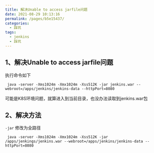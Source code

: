 ```yaml
---
title: 解决Unable to access jarfile问题
date: 2021-08-29 10:13:16
permalink: /pages/b5e15437/
categories:
  - 踩坑
tags:
  - jenkins
  - 踩坑
---
```



## 1、解决Unable to access jarfile问题

执行命令如下

```
 java -server -Xms1024m -Xmx1024m -Xss512K -jar jenkins.war --webroot=/apps/jenkins/jenkins-data --httpPort=8080
```

可能是K8S环境问题，就算进入到当前目录，也没办法读取到jenkins.war包



## 2、解决方法

`-jar` 修改为全路径 

```
 java -server -Xms1024m -Xmx1024m -Xss512K -jar /apps/jenkings/jenkins.war --webroot=/apps/jenkins/jenkins-data --httpPort=8080
```

